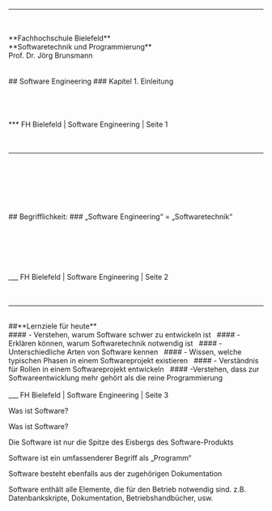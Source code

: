 ***
<br/>
<br/>
**Fachhochschule Bielefeld**  
<br/>
**Softwaretechnik und Programmierung**  
<br/>
Prof. Dr. Jörg Brunsmann
<br/>
<br/>
<br/>
## Software Engineering
### Kapitel 1. Einleitung
<br/>
<br/>
<br/>
<br/>
<br/>
***
FH Bielefeld | Software Engineering | Seite 1
<br/>
<br/>
<br/>





***
<br/>
<br/>
<br/>
<br/>
<br/>
<br/>
## Begrifflichkeit:
### „Software Engineering“ = „Softwaretechnik“
<br/>
<br/>
<br/>
<br/>
<br/>
<br/>
<br/>
___
FH Bielefeld | Software Engineering | Seite 2
<br/>
<br/>
<br/>





___
<br/>
##**Lernziele für heute**
<br/>
#### - Verstehen, warum Software schwer zu entwickeln ist  
#### - Erklären können, warum Softwaretechnik notwendig ist  
#### - Unterschiedliche Arten von Software kennen  
#### - Wissen, welche typischen Phasen in einem Softwareprojekt existieren  
#### - Verständnis für Rollen in einem Softwareprojekt entwickeln  
#### -Verstehen, dass zur Softwareentwicklung mehr gehört als die reine Programmierung
<br/>
<br/>
___
FH Bielefeld | Software Engineering | Seite 3




Was ist Software?


Was ist Software?

Die Software ist nur die Spitze des Eisbergs des Software-Produkts

Software ist ein umfassenderer Begriff als „Programm“

Software besteht ebenfalls aus der zugehörigen Dokumentation

Software enthält alle Elemente, die für den Betrieb notwendig sind. z.B. Datenbankskripte, Dokumentation, Betriebshandbücher, usw.




